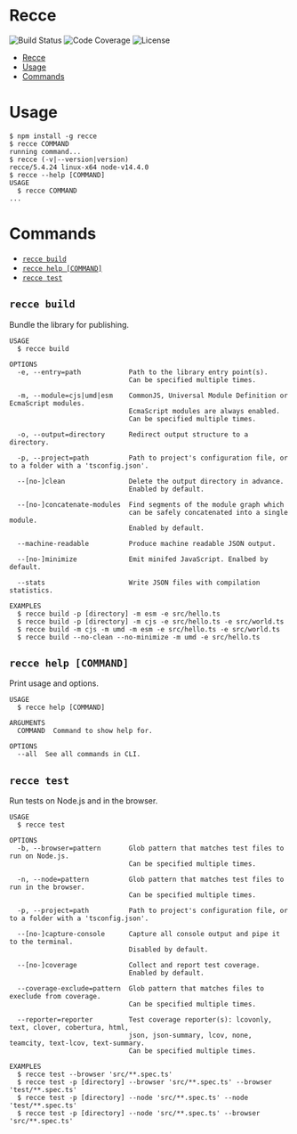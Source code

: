# Recce

![Build Status](https://github.com/escapace/recce/workflows/Release/badge.svg)
![Code Coverage](https://codecov.io/gh/escapace/recce/branch/trunk/graph/badge.svg)
![License](https://img.shields.io/badge/license-Mozilla%20Public%20License%20Version%202.0-blue.svg)

<!-- toc -->
* [Recce](#recce)
* [Usage](#usage)
* [Commands](#commands)
<!-- tocstop -->

# Usage

<!-- usage -->
```sh-session
$ npm install -g recce
$ recce COMMAND
running command...
$ recce (-v|--version|version)
recce/5.4.24 linux-x64 node-v14.4.0
$ recce --help [COMMAND]
USAGE
  $ recce COMMAND
...
```
<!-- usagestop -->

# Commands

<!-- commands -->
* [`recce build`](#recce-build)
* [`recce help [COMMAND]`](#recce-help-command)
* [`recce test`](#recce-test)

## `recce build`

Bundle the library for publishing.

```
USAGE
  $ recce build

OPTIONS
  -e, --entry=path            Path to the library entry point(s).
                              Can be specified multiple times.

  -m, --module=cjs|umd|esm    CommonJS, Universal Module Definition or EcmaScript modules.
                              EcmaScript modules are always enabled.
                              Can be specified multiple times.

  -o, --output=directory      Redirect output structure to a directory.

  -p, --project=path          Path to project's configuration file, or to a folder with a 'tsconfig.json'.

  --[no-]clean                Delete the output directory in advance.
                              Enabled by default.

  --[no-]concatenate-modules  Find segments of the module graph which
                              can be safely concatenated into a single module.
                              Enabled by default.

  --machine-readable          Produce machine readable JSON output.

  --[no-]minimize             Emit minifed JavaScript. Enalbed by default.

  --stats                     Write JSON files with compilation statistics.

EXAMPLES
  $ recce build -p [directory] -m esm -e src/hello.ts
  $ recce build -p [directory] -m cjs -e src/hello.ts -e src/world.ts
  $ recce build -m cjs -m umd -m esm -e src/hello.ts -e src/world.ts
  $ recce build --no-clean --no-minimize -m umd -e src/hello.ts
```

## `recce help [COMMAND]`

Print usage and options.

```
USAGE
  $ recce help [COMMAND]

ARGUMENTS
  COMMAND  Command to show help for.

OPTIONS
  --all  See all commands in CLI.
```

## `recce test`

Run tests on Node.js and in the browser.

```
USAGE
  $ recce test

OPTIONS
  -b, --browser=pattern       Glob pattern that matches test files to run on Node.js.
                              Can be specified multiple times.

  -n, --node=pattern          Glob pattern that matches test files to run in the browser.
                              Can be specified multiple times.

  -p, --project=path          Path to project's configuration file, or to a folder with a 'tsconfig.json'.

  --[no-]capture-console      Capture all console output and pipe it to the terminal.
                              Disabled by default.

  --[no-]coverage             Collect and report test coverage.
                              Enabled by default.

  --coverage-exclude=pattern  Glob pattern that matches files to execlude from coverage.
                              Can be specified multiple times.

  --reporter=reporter         Test coverage reporter(s): lcovonly, text, clover, cobertura, html,
                              json, json-summary, lcov, none, teamcity, text-lcov, text-summary.
                              Can be specified multiple times.

EXAMPLES
  $ recce test --browser 'src/**.spec.ts'
  $ recce test -p [directory] --browser 'src/**.spec.ts' --browser 'test/**.spec.ts'
  $ recce test -p [directory] --node 'src/**.spec.ts' --node 'test/**.spec.ts'
  $ recce test -p [directory] --node 'src/**.spec.ts' --browser 'src/**.spec.ts'
```
<!-- commandsstop -->
